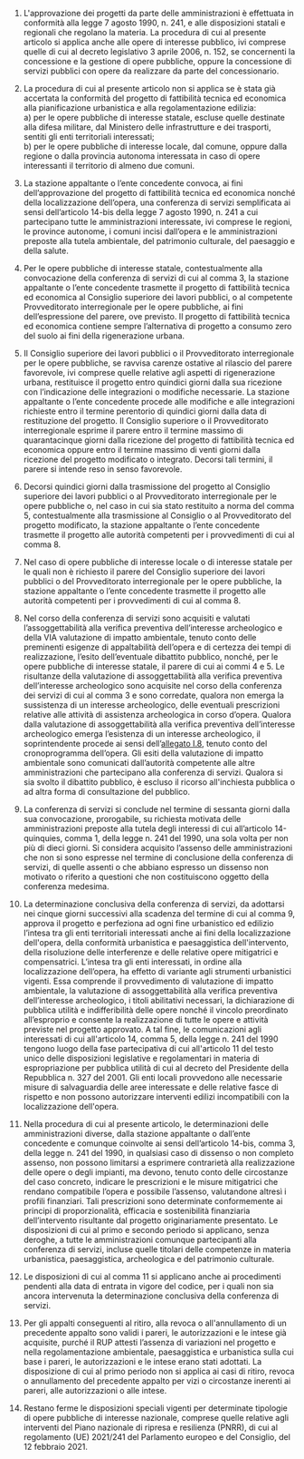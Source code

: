 1. L'approvazione dei progetti da parte delle amministrazioni è effettuata in conformità alla legge 7 agosto 1990, n. 241, e alle disposizioni statali e regionali che regolano la materia. La procedura di cui al presente articolo si applica anche alle opere di interesse pubblico, ivi comprese quelle di cui al decreto legislativo 3 aprile 2006, n. 152, se concernenti la concessione e la gestione di opere pubbliche, oppure la concessione di servizi pubblici con opere da realizzare da parte del concessionario.

2. La procedura di cui al presente articolo non si applica se è stata già accertata la conformità del progetto di fattibilità tecnica ed economica alla pianificazione urbanistica e alla regolamentazione edilizia:<br>a) per le opere pubbliche di interesse statale, escluse quelle destinate alla difesa militare, dal Ministero delle infrastrutture e dei trasporti, sentiti gli enti territoriali interessati;<br>b) per le opere pubbliche di interesse locale, dal comune, oppure dalla regione o dalla provincia autonoma interessata in caso di opere interessanti il territorio di almeno due comuni.

3. La stazione appaltante o l’ente concedente convoca, ai fini dell’approvazione del progetto di fattibilità tecnica ed economica nonché della localizzazione dell’opera, una conferenza di servizi semplificata ai sensi dell’articolo 14-bis della legge 7 agosto 1990, n. 241 a cui partecipano tutte le amministrazioni interessate, ivi comprese le regioni, le province autonome, i comuni incisi dall’opera e le amministrazioni preposte alla tutela ambientale, del patrimonio culturale, del paesaggio e della salute.

4. Per le opere pubbliche di interesse statale, contestualmente alla convocazione della conferenza di servizi di cui al comma 3, la stazione appaltante o l’ente concedente trasmette il progetto di fattibilità tecnica ed economica al Consiglio superiore dei lavori pubblici, o al competente Provveditorato interregionale per le opere pubbliche, ai fini dell’espressione del parere, ove previsto. Il progetto di fattibilità tecnica ed economica contiene sempre l’alternativa di progetto a consumo zero del suolo ai fini della rigenerazione urbana.

5. Il Consiglio superiore dei lavori pubblici o il Provveditorato interregionale per le opere pubbliche, se ravvisa carenze ostative al rilascio del parere favorevole, ivi comprese quelle relative agli aspetti di rigenerazione urbana, restituisce il progetto entro quindici giorni dalla sua ricezione con l’indicazione delle integrazioni o modifiche necessarie. La stazione appaltante o l’ente concedente procede alle modifiche e alle integrazioni richieste entro il termine perentorio di quindici giorni dalla data di restituzione del progetto. Il Consiglio superiore o il Provveditorato interregionale esprime il parere entro il termine massimo di quarantacinque giorni dalla ricezione del progetto di fattibilità tecnica ed economica oppure entro il termine massimo di venti giorni dalla ricezione del progetto modificato o integrato. Decorsi tali termini, il parere si intende reso in senso favorevole.

6. Decorsi quindici giorni dalla trasmissione del progetto al Consiglio superiore dei lavori pubblici o al Provveditorato interregionale per le opere pubbliche o, nel caso in cui sia stato restituito a norma del comma 5, contestualmente alla trasmissione al Consiglio o al Provveditorato del progetto modificato, la stazione appaltante o l’ente concedente trasmette il progetto alle autorità competenti per i provvedimenti di cui al comma 8.

7. Nel caso di opere pubbliche di interesse locale o di interesse statale per le quali non è richiesto il parere del Consiglio superiore dei lavori pubblici o del Provveditorato interregionale per le opere pubbliche, la stazione appaltante o l’ente concedente trasmette il progetto alle autorità competenti per i provvedimenti di cui al comma 8.

8. Nel corso della conferenza di servizi sono acquisiti e valutati l’assoggettabilità alla verifica preventiva dell’interesse archeologico e della VIA valutazione di impatto ambientale, tenuto conto delle preminenti esigenze di appaltabilità dell’opera e di certezza dei tempi di realizzazione, l’esito dell’eventuale dibattito pubblico, nonché, per le opere pubbliche di interesse statale, il parere di cui ai commi 4 e 5. Le risultanze della valutazione di assoggettabilità alla verifica preventiva dell’interesse archeologico sono acquisite nel corso della conferenza dei servizi di cui al comma 3 e sono corredate, qualora non emerga la sussistenza di un interesse archeologico, delle eventuali prescrizioni relative alle attività di assistenza archeologica in corso d’opera. Qualora dalla valutazione di assoggettabilità alla verifica preventiva dell’interesse archeologico emerga l’esistenza di un interesse archeologico, il soprintendente procede ai sensi dell’[allegato I.8](/index.html?section=attachment-1-8&version=2), tenuto conto del cronoprogramma dell’opera. Gli esiti della valutazione di impatto ambientale sono comunicati dall’autorità competente alle altre amministrazioni che partecipano alla conferenza di servizi. Qualora si sia svolto il dibattito pubblico, è escluso il ricorso all'inchiesta pubblica o ad altra forma di consultazione del pubblico.

9. La conferenza di servizi si conclude nel termine di sessanta giorni dalla sua convocazione, prorogabile, su richiesta motivata delle amministrazioni preposte alla tutela degli interessi di cui all’articolo 14-quinquies, comma 1, della legge n. 241 del 1990, una sola volta per non più di dieci giorni. Si considera acquisito l’assenso delle amministrazioni che non si sono espresse nel termine di conclusione della conferenza di servizi, di quelle assenti o che abbiano espresso un dissenso non motivato o riferito a questioni che non costituiscono oggetto della conferenza medesima.

10. La determinazione conclusiva della conferenza di servizi, da adottarsi nei cinque giorni successivi alla scadenza del termine di cui al comma 9, approva il progetto e perfeziona ad ogni fine urbanistico ed edilizio l’intesa tra gli enti territoriali interessati anche ai fini della localizzazione dell'opera, della conformità urbanistica e paesaggistica dell'intervento, della risoluzione delle interferenze e delle relative opere mitigatrici e compensatrici. L’intesa tra gli enti interessati, in ordine alla localizzazione dell’opera, ha effetto di variante agli strumenti urbanistici vigenti. Essa comprende il provvedimento di valutazione di impatto ambientale, la valutazione di assoggettabilità alla verifica preventiva dell’interesse archeologico, i titoli abilitativi necessari, la dichiarazione di pubblica utilità e indifferibilità delle opere nonché il vincolo preordinato all’esproprio e consente la realizzazione di tutte le opere e attività previste nel progetto approvato. A tal fine, le comunicazioni agli interessati di cui all'articolo 14, comma 5, della legge n. 241 del 1990 tengono luogo della fase partecipativa di cui all'articolo 11 del testo unico delle disposizioni legislative e regolamentari in materia di espropriazione per pubblica utilità di cui al decreto del Presidente della Repubblica n. 327 del 2001. Gli enti locali provvedono alle necessarie misure di salvaguardia delle aree interessate e delle relative fasce di rispetto e non possono autorizzare interventi edilizi incompatibili con la localizzazione dell'opera.

11. Nella procedura di cui al presente articolo, le determinazioni delle amministrazioni diverse, dalla stazione appaltante o dall’ente concedente e comunque coinvolte ai sensi dell’articolo 14-bis, comma 3, della legge n. 241 del 1990, in qualsiasi caso di dissenso o non completo assenso, non possono limitarsi a esprimere contrarietà alla realizzazione delle opere o degli impianti, ma devono, tenuto conto delle circostanze del caso concreto, indicare le prescrizioni e le misure mitigatrici che rendano compatibile l’opera e possibile l’assenso, valutandone altresì i profili finanziari. Tali prescrizioni sono determinate conformemente ai principi di proporzionalità, efficacia e sostenibilità finanziaria dell’intervento risultante dal progetto originariamente presentato. Le disposizioni di cui al primo e secondo periodo si applicano, senza deroghe, a tutte le amministrazioni comunque partecipanti alla conferenza di servizi, incluse quelle titolari delle competenze in materia urbanistica, paesaggistica, archeologica e del patrimonio culturale.

12. Le disposizioni di cui al comma 11 si applicano anche ai procedimenti pendenti alla data di entrata in vigore del codice, per i quali non sia ancora intervenuta la determinazione conclusiva della conferenza di servizi.

13. Per gli appalti conseguenti al ritiro, alla revoca o all'annullamento di un precedente appalto sono validi i pareri, le autorizzazioni e le intese già acquisite, purché il RUP attesti l’assenza di variazioni nel progetto e nella regolamentazione ambientale, paesaggistica e urbanistica sulla cui base i pareri, le autorizzazioni e le intese erano stati adottati. La disposizione di cui al primo periodo non si applica ai casi di ritiro, revoca o annullamento del precedente appalto per vizi o circostanze inerenti ai pareri, alle autorizzazioni o alle intese.

14. Restano ferme le disposizioni speciali vigenti per determinate tipologie di opere pubbliche di interesse nazionale, comprese quelle relative agli interventi del Piano nazionale di ripresa e resilienza (PNRR), di cui al regolamento (UE) 2021/241 del Parlamento europeo e del Consiglio, del 12 febbraio 2021.